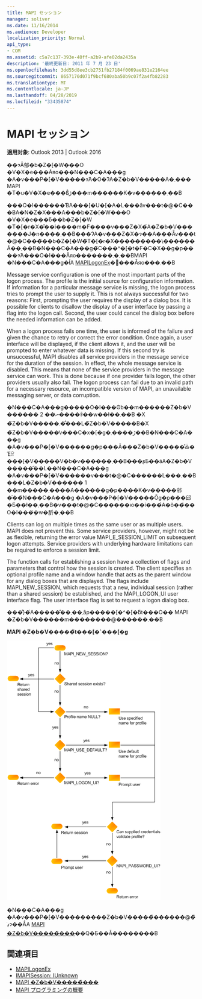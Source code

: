 ```yaml
---
title: MAPI セッション
manager: soliver
ms.date: 11/16/2014
ms.audience: Developer
localization_priority: Normal
api_type:
- COM
ms.assetid: c5a7c137-393e-40ff-a2b9-afe02da2435a
description: '最終更新日: 2011 年 7 月 23 日'
ms.openlocfilehash: 3dd55d8ee3cb2751fb27184f0069ae831e2164ee
ms.sourcegitcommit: 8657170d071f9bcf680aba50b9c07f2a4fb82283
ms.translationtype: MT
ms.contentlocale: ja-JP
ms.lasthandoff: 04/28/2019
ms.locfileid: "33435874"
---
```

# <a name="mapi-sessions"></a>MAPI セッション

**適用対象**: Outlook 2013 | Outlook 2016 
  
��ɂȂ郁�b�Z�[�W���O �V�X�e���Ăяo���N���C�A���g �A�v���P�[�V�����ɂ́A�O�ɁA�Z�b�V�����A�܂��� MAPI �T�u�V�X�e���Ƃ̐ڑ���m������K�v������܂��B
  
���O�I������ƁA���[�U�[�A�L���ȃv���t�@�C���ɃA�N�Z�X���A���b�Z�[�W���O �V�X�e���ƃ��b�Z�[�W �T�[�r�X�̎��i����m�F����v���Z�X�́A�Z�b�V�������J�n����܂��B���ɁA�v���Z�X�ɂ��A���ׂẴv���t�@�C���̃��b�Z�[�W�̃T�[�r�X���������\������Ă��܂��B�N���C�A���g�̃C���^�[�t�F�C�X��g�p����ɂ́A���O�I���Ăяo�������܂�܂��BMAPI �N���C�A���g�ł́A [MAPILogonEx](mapilogonex.md)�֐���Ăяo���܂��B 
  
Message service configuration is one of the most important parts of the logon process. The profile is the initial source for configuration information. If information for a particular message service is missing, the logon process tries to prompt the user to supply it. This is not always successful for two reasons: First, prompting the user requires the display of a dialog box. It is possible for clients to disallow the display of a user interface by passing a flag into the logon call. Second, the user could cancel the dialog box before the needed information can be added.
  
When a logon process fails one time, the user is informed of the failure and given the chance to retry or correct the error condition. Once again, a user interface will be displayed, if the client allows it, and the user will be prompted to enter whatever data is missing. If this second try is unsuccessful, MAPI disables all service providers in the message service for the duration of the session. In effect, the whole message service is disabled. This means that none of the service providers in the message service can work. This is done because if one provider fails logon, the other providers usually also fail. The logon process can fail due to an invalid path for a necessary resource, an incompatible version of MAPI, an unavailable messaging server, or data corruption. 
  
�N���C�A���g�����O�I���ʘb��m������Z�b�V������ 2 ��ނ̂����ꂩ��w��ł��܂��B �X �̃Z�b�V�����܂��͋��L�̃Z�b�V�����B�X �̃Z�b�V�����̓v���C�x�[�g�ڑ����܂��B�N���C�A���g �A�v���P�[�V������g�p���Ă���Z�b�V�����̊Ԃ̈�Έꃊ���[�V�����V�b�v������܂��B���ʂƂ��āA�Z�b�V�����̋��L��N���C�A���g �A�v���P�[�V������v���t�@�C������L���܂��B���L�Z�b�V������ 1 ��m�����܂����A������g�p����K�v�����邻�̑��̃N���C�A���g �A�v���P�[�V�����Ŏg�p���邱�Ƃ��ł��܂��B�v���t�@�C������ю��i���́A�ŏ��̃��O�I���݂̂�w�肵�܂��B 
  
Clients can log on multiple times as the same user or as multiple users. MAPI does not prevent this. Some service providers, however, might not be as flexible, returning the error value MAPI_E_SESSION_LIMIT on subsequent logon attempts. Service providers with underlying hardware limitations can be required to enforce a session limit.
  
The function calls for establishing a session have a collection of flags and parameters that control how the session is created. The client specifies an optional profile name and a window handle that acts as the parent window for any dialog boxes that are displayed. The flags include MAPI_NEW_SESSION, which requests that a new, individual session (rather than a shared session) be established, and the MAPI_LOGON_UI user interface flag. The user interface flag is set to request a logon dialog box.
  
���̐}�́A�����̂��܂��܂ȃp�����[�^�[�ƃt���O�� MAPI �Z�b�V������m��������@������܂��B
  
**MAPI �Z�b�V�����̃t���[�`���[�g**
  
![MAPI セッションのフローチャート](media/amapi_47.gif "MAPI セッションのフローチャート")
  
�N���C�A���g �A�v���P�[�V���������Z�b�V�����̏������@�̏ڍׂɂ��ẮA [MAPI �Z�b�V�����̏���](mapi-session-handling.md)��Q�Ƃ��Ă��������B
  
## <a name="see-also"></a>関連項目

- [MAPILogonEx](mapilogonex.md)  
- [IMAPISession: IUnknown](imapisessioniunknown.md)
- [MAPI �Z�b�V�����̏���](mapi-session-handling.md)  
- [MAPI プログラミングの概要](mapi-programming-overview.md)

